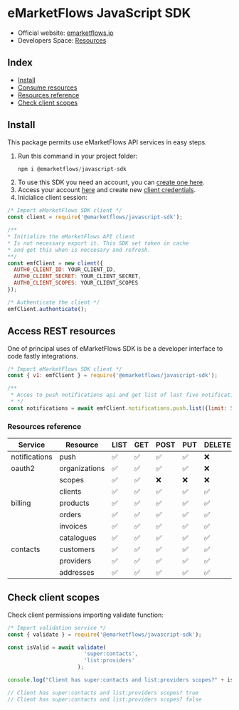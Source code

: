 # eMarketFlows JavaScript SDK

- Official website: [emarketflows.io](https://emarketflows.com)
- Developers Space: [Resources](https://emarketflows.com/developers)

## Index
- [Install](#)
- [Consume resources](#)
- [Resources reference](#)
- [Check client scopes](#)

## Install

This package permits use eMarketFlows API services in easy steps.

1. Run this command in your project folder:
   ```js
   npm i @emarketflows/javascript-sdk
   ```
2. To use this SDK you need an account, you can [create one here](#).
3. Access your account [here](https://emarketflows.io/login) and create new [client credentials](#).
4. Inicialice client session:
```js
/* Import eMarketFlows SDK client */
const client = require('@emarketflows/javascript-sdk');

/** 
* Initialize the eMarketFlows API client
* Is not necessary export it. This SDK set token in cache
* and get this when is neccesary and refresh.
**/
const emfClient = new client({
  AUTH0_CLIENT_ID: YOUR_CLIENT_ID,
  AUTH0_CLIENT_SECRET: YOUR_CLIENT_SECRET,
  AUTH0_CLIENT_SCOPES: YOUR_CLIENT_SCOPES
});

/* Authenticate the client */
emfClient.authenticate();
```
## Access REST resources

One of principal uses of eMarketFlows SDK is be a developer interface to code fastly integrations.

```js
/* Import eMarketFlows SDK client */
const { v1: emfClient } = require('@emarketflows/javascript-sdk');

/** 
 * Acces to push notifications api and get list of last five notifications.
 * */
const notifications = await emfClient.notifications.push.list({limit: 5});
```

### Resources reference

| Service | Resource | LIST | GET | POST | PUT | DELETE |
| -------- | ------- | ------- | ------- | ------- | ------- | ------- |
| notifications  | push | ✅ | ✅ | ✅ | ✅ | ❌ |
| oauth2  | organizations | ✅ | ✅ | ✅ | ✅ | ❌ |
|  | scopes | ✅ | ✅ | ❌ | ❌ | ❌ |
|  | clients | ✅ | ✅ | ✅ | ✅ | ✅ |
| billing  | products | ✅ | ✅ | ✅ | ✅ | ✅ |
|  | orders | ✅ | ✅ | ✅ | ✅ | ✅ |
|  | invoices | ✅ | ✅ | ✅ | ✅ | ✅ |
|  | catalogues | ✅ | ✅ | ✅ | ✅ | ✅ |
| contacts  | customers | ✅ | ✅ | ✅ | ✅ | ✅ |
|  | providers | ✅ | ✅ | ✅ | ✅ | ✅ |
|  | addresses | ✅ | ✅ | ✅ | ✅ | ✅ |

## Check client scopes

Check client permissions importing validate function:
```js
/* Import validation service */
const { validate } = require('@emarketflows/javascript-sdk');

const isValid = await validate(
                        'super:contacts',
                        'list:providers'
                      );

console.log("Client has super:contacts and list:providers scopes?" + isValid);

// Client has super:contacts and list:providers scopes? true
// Client has super:contacts and list:providers scopes? false
```